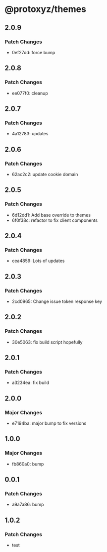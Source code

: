 # @protoxyz/themes

## 2.0.9

### Patch Changes

- 0ef27dd: force bump

## 2.0.8

### Patch Changes

- ee077f0: cleanup

## 2.0.7

### Patch Changes

- 4a12783: updates

## 2.0.6

### Patch Changes

- 62ac2c2: update cookie domain

## 2.0.5

### Patch Changes

- 6d12dd1: Add base override to themes
- 6f0f38c: refactor to fix client components

## 2.0.4

### Patch Changes

- cea4859: Lots of updates

## 2.0.3

### Patch Changes

- 2cd0965: Change issue token response key

## 2.0.2

### Patch Changes

- 30e5063: fix build script hopefully

## 2.0.1

### Patch Changes

- a3234ea: fix build

## 2.0.0

### Major Changes

- e7194ba: major bump to fix versions

## 1.0.0

### Major Changes

- fb860a0: bump

## 0.0.1

### Patch Changes

- a9a7a86: bump

## 1.0.2

### Patch Changes

- test
